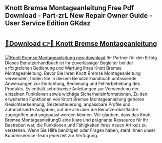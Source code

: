 ## Knott Bremse Montageanleitung Free Pdf Download - Part-zrL New Repair Owner Guide - User Service Edition GKdaz

# <h2><a href="http://df77da.blite.top/?on=Knott+Bremse+Montageanleitung">🔗Download 👉🔴 Knott Bremse Montageanleitung</a></h2>

[![Knott Bremse Montageanleitung new download](https://i.imgur.com/lujVjoI.png)](http://df77da.blite.top/?on=Knott+Bremse+Montageanleitung)
Ihr Partner für den Erfolg Dieses Benutzerhandbuch ist Ihr zuverlässiger Begleiter bei der erfolgreichen Bedienung und Wartung Ihres Knott Bremse Montageanleitung. Bevor Sie Ihren Knott Bremse Montageanleitung verwenden, finden Sie in diesem Benutzerhandbuch umfassende Anweisungen zur Einrichtung, Bedienung und Fehlerbehebung des Produkts. Es enthält schrittweise Anleitungen zur Verwendung der einzelnen Funktionen sowie wichtige Sicherheitsinformationen. Zu den erweiterten Funktionen von Knott Bremse Montageanleitung gehören Gesichtserkennung, Gestensteuerung, anpassbare Profile und automatisierte Aufgaben, auf die alle über die Benutzeroberfläche zugegriffen und angepasst werden können. Wir glauben, dass das Knott Bremse MontageanleitungD eine klare und prägnante Ressource für Ihr Bestreben war, die Funktionen und Fähigkeiten Ihres neuen Artikels zu verstehen. Wenn Sie Hilfe benötigen oder Fragen haben, steht Ihnen unser Kundenservice-Team jederzeit zur Verfügung.
